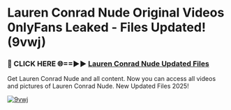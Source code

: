 # Lauren Conrad Nude Original Videos 0nlyFans Leaked - Files Updated! (9vwj)

<h3>🔴 CLICK HERE 🌐==►► <a href="https://tinyurl.com/yc6ubb5a" rel="nofollow">Lauren Conrad Nude Updated Files</a></h3>

Get Lauren Conrad Nude and all content. Now you can access all videos and pictures of Lauren Conrad Nude. New Updated Files 2025!

[![9vwj](https://i.imgur.com/7eu0CRL.gif)](https://tinyurl.com/yc6ubb5a)
